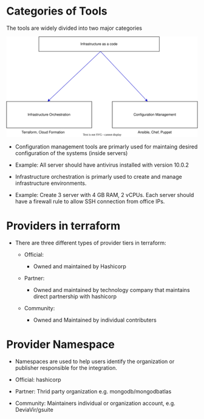 # Categories of Tools

The tools are widely divided into two major categories

![Flowchart](./intro.drawio.svg)


- Configuration management tools are primarly used for maintaing desired configuration of the systems (inside servers)
- Example: All server should have antivirus installed with version 10.0.2

- Infrastructure orchestration is primarly used to create and manage infrastructure environments.
- Example: Create 3 server with 4 GB RAM, 2 vCPUs. Each server should have a firewall rule to allow SSH connection from office IPs.


# Providers in terraform

- There are three different types of provider tiers in terraform:
    - Official:
        - Owned and maintained by Hashicorp
    
    - Partner:
        - Owned and maintained by technology company that maintains direct partnership with hashicorp

   - Community:
        - Owned and Maintained by individual contributers


# Provider Namespace

- Namespaces are used to help users identify the organization or publisher responsible for the integration.

- Official: hashicorp

- Partner: Thrid party organization e.g. mongodb/mongodbatlas

- Community: Maintainers individual or organization account, e.g. DeviaVir/gsuite

